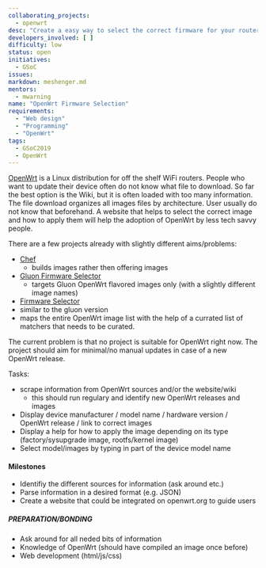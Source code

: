 ```yaml
---
collaborating_projects:
  - openwrt
desc: "Create a easy way to select the correct firmware for your router on openwrt.org"
developers_involved: [ ]
difficulty: low
status: open
initiatives:
  - GSoC
issues:
markdown: meshenger.md
mentors:
  - mwarning 
name: "OpenWrt Firmware Selection"
requirements:
  - "Web design"
  - "Programming"
  - "OpenWrt"
tags:
  - GSoC2019
  - OpenWrt
---
```


[OpenWrt](openwrt.org) is a Linux distribution for off the shelf WiFi routers. People who want to update their device often do not know what file to download. So far the best option is the Wiki, but it is often loaded with too many information. The file download organizes all images files by architecture. User usually do not know that beforehand. A website that helps to select the correct image and how to apply them will help the adoption of OpenWrt by less tech savvy people.

There are a few projects already with slightly different aims/problems:

- [Chef](https://github.com/libremesh/chef)
  - builds images rather then offering images
- [Gluon Firmware Selector](https://github.com/tecff/gluon-firmware-selector)
  - targets Gluon OpenWrt flavored images only (with a slightly different image names)
- [Firmware Selector](https://github.com/freifunk-bielefeld/firmware-selector/)
 - similar to the gluon version
 - maps the entire OpenWrt image list with the help of a currated list of matchers that needs to be curated.

The current problem is that no project is suitable for OpenWrt right now. The project should aim for minimal/no manual updates in case of a new OpenWrt release.

Tasks:
 - scrape information from OpenWrt sources and/or the website/wiki
   - this should run regulary and identify new OpenWrt releases and images
 - Display device manufacturer / model name / hardware version / OpenWrt release / link to correct images
 - Display a help for how to apply the image depending on its type (factory/sysupgrade image, rootfs/kernel image)
 - Select model/images by typing in part of the device model name

#### Milestones

* Identifiy the different sources for information (ask around etc.)
* Parse information in a desired format (e.g. JSON)
* Create a website that could be integrated on openwrt.org to guide users

##### PREPARATION/BONDING

- Ask around for all neded bits of information
- Knowledge of OpenWrt (should have compiled an image once before) 
- Web development (html/js/css)

